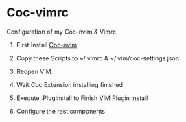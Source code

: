 # Coc-vimrc

Configuration of my Coc-nvim &amp; Vimrc

1. First Install [Coc-nvim](https://github.com/neoclide/coc.nvim)

2. Copy these Scripts to ~/.vimrc & ~/.vim/coc-settings.json

3. Reopen VIM.

4. Wait Coc Extension installing finished

5. Execute :PlugInstall to Finish VIM Plugin install

6. Configure the rest components
